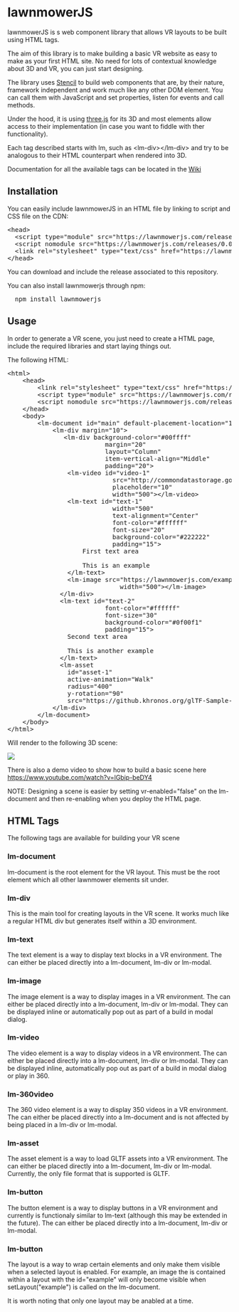 # lawnmowerJS
lawnmowerJS is s web component library that allows VR layouts to be built using HTML tags.

The aim of this library is to make building a basic VR website as easy to make as your first HTML site. No need for lots of contextual knowledge about 3D and VR, you can just start designing.

The library uses <a href="https://stenciljs.com">Stencil</a> to build web components that are, by their nature, framework independent and work much like any other DOM element. You can call them with JavaScript and set properties, listen for events and call methods.

Under the hood, it is using <a href="https://threejs.org">three.js</a> for its 3D and most elements allow access to their implementation (in case you want to fiddle with ther functionality).

Each tag described starts with lm, such as &lt;lm-div&gt;&lt;/lm-div&gt; and try to be analogous to their HTML counterpart when rendered into 3D.

Documentation for all the available tags can be located in the <a href="https://github.com/gmarland/lawnmower/wiki" target="_blank">Wiki</a>

## Installation

You can easily include lawnmowerJS in an HTML file by linking to script and CSS file on the CDN:

<pre>
&lt;head&gt;
  &lt;script type="module" src="https://lawnmowerjs.com/releases/0.0.3/lawnmower.esm.js"&gt;&lt;/script&gt;
  &lt;script nomodule src="https://lawnmowerjs.com/releases/0.0.3/lawnmower.js"&gt;&lt;/script&gt;
  &lt;link rel="stylesheet" type="text/css" href="https://lawnmowerjs.com/releases/0.0.3/lawnmower.css"&gt;&lt;/link&gt;
&lt;/head&gt;
</pre>

You can download and include the release associated to this repository.

You can also install lawnmowerjs through npm:

<pre>
  npm install lawnmowerjs
</pre>


## Usage

In order to generate a VR scene, you just need to create a HTML page, include the required libraries and start laying things out.

The following HTML:

<pre>&lt;html&gt;
    &lt;head&gt;
        &lt;link rel="stylesheet" type="text/css" href="https://lawnmowerjs.com/releases/0.0.3/lawnmower.css"&gt;&lt;/link&gt;
        &lt;script type="module" src="https://lawnmowerjs.com/releases/0.0.3/lawnmower.esm.js"&gt;&lt;/script&gt;
        &lt;script nomodule src="https://lawnmowerjs.com/releases/0.0.3/lawnmower.js"&gt;&lt;/script&gt;
    &lt;/head&gt;
    &lt;body&gt;
        &lt;lm-document id="main" default-placement-location="1000"&gt;
            &lt;lm-div margin="10"&gt;
               &lt;lm-div background-color="#00ffff" 
                          margin="20" 
                          layout="Column" 
                          item-vertical-align="Middle" 
                          padding="20"&gt;
                &lt;lm-video id="video-1"
                            src="http://commondatastorage.googleapis.com/gtv-videos-bucket/sample/BigBuckBunny.mp4" 
                            placeholder="10"
                            width="500"&gt;&lt;/lm-video&gt;
                &lt;lm-text id="text-1" 
                            width="500" 
                            text-alignment="Center" 
                            font-color="#ffffff" 
                            font-size="20" 
                            background-color="#222222" 
                            padding="15"&gt;
                    First text area
      
                    This is an example
                &lt;/lm-text&gt;  
                &lt;lm-image src="https://lawnmowerjs.com/examples/gwenny.jpg" 
                              width="500"&gt;&lt;/lm-image&gt;
              &lt;/lm-div&gt;
              &lt;lm-text id="text-2" 
                          font-color="#ffffff" 
                          font-size="30" 
                          background-color="#0f00f1" 
                          padding="15"&gt;
                Second text area
      
                This is another example
              &lt;/lm-text&gt;  
              &lt;lm-asset 
                id="asset-1"
                active-animation="Walk"
                radius="400" 
                y-rotation="90"
                src="https://github.khronos.org/glTF-Sample-Viewer-Release/assets/models/2.0/Fox/glTF/Fox.gltf"&gt;&lt;/lm-asset&gt;
            &lt;/lm-div&gt;
        &lt;/lm-document&gt;
    &lt;/body&gt;
&lt;/html&gt;
</pre>

Will render to the following 3D scene:

<img src="https://lawnmowerjs.com/examples/ExampleSS.png" />

There is also a demo video to show how to build a basic scene here https://www.youtube.com/watch?v=lGbip-beDY4

NOTE: Designing a scene is easier by setting vr-enabled="false" on the lm-document and then re-enabling when you deploy the HTML page.


## HTML Tags

The following tags are available for building your VR scene

### lm-document
lm-document is the root element for the VR layout. This must be the root element which all other lawnmower elements sit under.

### lm-div
This is the main tool for creating layouts in the VR scene. It works much like a regular HTML div but generates itself within a 3D environment.

### lm-text
The text element is a way to display text blocks in a VR environment. The can either be placed directly into a lm-document, lm-div or lm-modal.

### lm-image
The image element is a way to display images in a VR environment. The can either be placed directly into a lm-document, lm-div or lm-modal. They can be displayed inline or automatically pop out as part of a build in modal dialog.

### lm-video
The video element is a way to display videos in a VR environment. The can either be placed directly into a lm-document, lm-div or lm-modal. They can be displayed inline, automatically pop out as part of a build in modal dialog or play in 360.

### lm-360video
The 360 video element is a way to display 350 videos in a VR environment. The can either be placed directly into a lm-document and is not affected by being placed in a lm-div or lm-modal.

### lm-asset
The asset element is a way to load GLTF assets into a VR environment. The can either be placed directly into a lm-document, lm-div or lm-modal. Currently, the only file format that is supported is GLTF.

### lm-button
The button element is a way to display buttons in a VR environment and currently is functionaly similar to lm-text (although this may be extended in the future). The can either be placed directly into a lm-document, lm-div or lm-modal.

### lm-button
The layout is a way to wrap certain elements and only make them visible when a selected layout is enabled. For example, an image the is contained within a layout with the id="example" will only become visible when setLayout("example") is called on the lm-document.

It is worth noting that only one layout may be anabled at a time.

